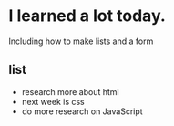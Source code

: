 # I learned a lot today. 
Including how to make lists and a form

## list 
- research more about html 
- next week is css 
- do more research on JavaScript